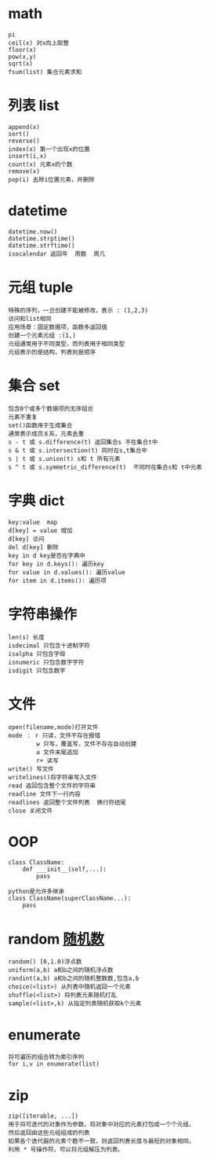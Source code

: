 # math
```
pi
ceil(x) 对x向上取整
floor(x)
pow(x,y)
sqrt(x)
fsum(list) 集合元素求和
```
# 列表 list
```
append(x)
sort()
reverse()
index(x) 第一个出现x的位置
insert(i,x)
count(x) 元素x的个数
remove(x)
pop(i) 去除i位置元素，并删除
```
# datetime
```
datetime.now()
datetime.strptime()
datetime.strftime()
isocalendar 返回年  周数  周几
```
# 元组 tuple
```
特殊的序列，一旦创建不能被修改，表示 : (1,2,3)
访问和list相同
应用场景：固定数据项，函数多返回值
创建一个元素元组 :(1,)
元组通常用于不同类型，而列表用于相同类型
元组表示的是结构，列表则是顺序
```

# 集合 set
```
包含0个或多个数据项的无序组合
元素不重复
set()函数用于生成集合
通常表示成员关系，元素去重
s - t 或 s.difference(t) 返回集合s 不在集合t中
s & t 或 s.intersection(t) 同时在s,t集合中
s | t 或 s.union(t) s和 t 所有元素
s ^ t 或 s.symmetric_difference(t)  不同时在集合s和 t中元素
```

# 字典 dict
```
key:value  map
d[key] = value 增加
d[key] 访问
del d[key] 删除
key in d key是否在字典中
for key in d.keys(): 遍历key
for value in d.values(): 遍历value
for item in d.items(): 遍历项
```

# 字符串操作
```
len(s) 长度
isdecimal 只包含十进制字符
isalpha 只包含字母
isnumeric 只包含数字字符
isdigit 只包含数字
```

# 文件
```
open(filename,mode)打开文件
mode ： r 只读，文件不存在报错
        w 只写，覆盖写，文件不存在自动创建
        a 文件末尾追加
        r+ 读写
write() 写文件
writelines()将字符串写入文件
read 返回包含整个文件的字符串
readline 文件下一行内容
readlines 返回整个文件列表  换行符结尾
close 关闭文件
```

# OOP
```
class ClassName:
    def ___init__(self,...):
        pass

python是允许多继承
class ClassName(superClassName...):
    pass
```

# random [随机数](https://docs.python.org/3/library/random.html)
```
random() [0,1.0)浮点数
uniform(a,b) a和b之间的随机浮点数
randint(a,b) a和b之间的随机整数数,包含a,b
choice(<list>) 从列表中随机返回一个元素
shuffle(<list>) 将列表元素随机打乱
sample(<list>,k) 从指定列表随机获取k个元素
```

# enumerate
```
将可遍历的组合转为索引序列
for i,v in enumerate(list)
```

# zip 
```
zip([iterable, ...])
用于将可迭代的对象作为参数，将对象中对应的元素打包成一个个元组，
然后返回由这些元组组成的列表
如果各个迭代器的元素个数不一致，则返回列表长度与最短的对象相同，
利用 * 号操作符，可以将元组解压为列表。
```